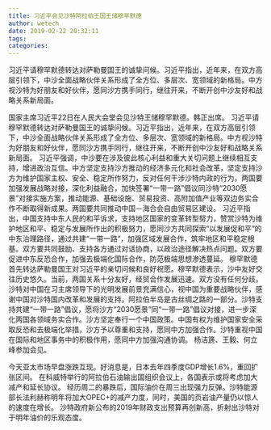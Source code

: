 ```yaml
---
title: 习近平会见沙特阿拉伯王国王储穆罕默德
author: wetech
date: 2019-02-22 20:32:11
tags: 
categories: 
---
```

习近平请穆罕默德转达对萨勒曼国王的诚挚问候。习近平指出，近年来，在双方高层引领下，中沙全面战略伙伴关系形成了全方位、多层次、宽领域的新格局。中方视沙特为好朋友和好伙伴，愿同沙方携手同行，继往开来，不断开创中沙友好和战略关系新局面。
<!-- more -->
国家主席习近平22日在人民大会堂会见沙特王储穆罕默德。韩正出席。
习近平请穆罕默德转达对萨勒曼国王的诚挚问候。习近平指出，近年来，在双方高层引领下，中沙全面战略伙伴关系形成了全方位、多层次、宽领域的新格局。中方视沙特为好朋友和好伙伴，愿同沙方携手同行，继往开来，不断开创中沙友好和战略关系新局面。
习近平强调，中沙要在涉及彼此核心利益和重大关切问题上继续相互支持，增进政治互信。中方坚定支持沙方推动的经济多元化和社会改革，坚定支持沙方为维护国家主权、安全、稳定所作努力，反对任何干涉沙特内政的行为。两国要加强发展战略对接，深化利益融合，加快签署“一带一路”倡议同沙特“2030愿景”对接实施方案，推动能源、基础设施、贸易投资、高附加值产业等双边务实合作不断取得新成果。两国要共同推动中国－海合会自由贸易区建设。
习近平指出，中国支持中东人民的和平诉求，支持地区国家的变革转型努力，赞赏沙特为维护地区和平、稳定与发展所作出的积极努力，愿同沙方共同探索“以发展促和平”的中东治理路径，通过共建“一带一路”，加强区域发展合作，筑牢地区和平稳定根基。双方要共同鼓励、支持各方通过对话协商，以政治途径解决热点问题。双方要促进中东反恐合作，加强去极端化国际合作，防范极端思想渗透蔓延。
穆罕默德首先转达萨勒曼国王对习近平的亲切问候和良好祝愿。穆罕默德表示，沙中友好交往历史悠久。当前，两国关系十分友好，经贸合作发展迅速。双方没有任何分歧。沙特对中国在习主席领导下的光明发展前景充满信心，视中国为重要战略伙伴，感谢中国对沙特国内改革和发展的支持。阿拉伯半岛是古丝绸之路的一部分。沙特支持共建“一带一路”倡议，愿将沙方“2030愿景”同“一带一路”倡议对接，进一步深化两国各领域务实合作。沙方坚定奉行一个中国政策。中国有权为维护国家安全采取反恐和去极端化举措，沙方予以尊重和支持，愿同中方加强合作。沙特重视中国在国际和地区事务中的积极作用，愿同中方加强沟通协调。
杨洁篪、王毅、何立峰参加会见。
 
 
今天亚太市场早盘涨跌互现。好消息是，日本去年四季度GDP增长1.6%，重回扩张区间。
在科威特举行的阿拉伯石油输出国组织会议上，各国表示或将考虑加大减产和延长协议。
经历周二的暴跌后，国际油价在周三出现强力反弹。沙特能源部长法利赫称明年将加大OPEC+的减产力度，同时，美国的页岩油产量仍以惊人的速度在增长。
沙特政府新公布的2019年财政支出预算再创新高，折射出沙特对于明年油价的乐观态度。
